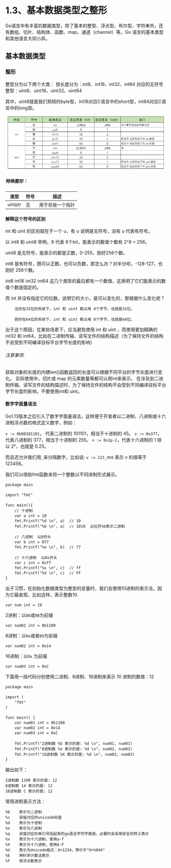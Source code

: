 # 1.3、基本数据类型之整形
Go语言中有丰富的数据类型，除了基本的整型、浮点型、布尔型、字符串外，还有数组、切片、结构体、函数、map、通道（channel）等。Go 语言的基本类型和其他语言大同小异。

## 基本数据类型

### 整形

整型分为以下两个大类： 
按长度分为：int8、int16、int32、int64 对应的无符号整型：uint8、uint16、uint32、uint64

其中，uint8就是我们熟知的byte型，int16对应C语言中的short型，int64对应C语言中的long型。

![整形类型](_v_images/20200923101846031_21558.png)

##### 特殊整形：

|  类型   | 符号 |      描述       |
| ------- | --- | -------------- |
| uintptr | 无   | 用于存放一个指针 |

#### 解释这个符号的区别

int 和 uint 的区别就在于一个 u，有 u 说明是无符号，没有 u 代表有符号。 

以 int8 和 uint8 举例，8 代表 8个bit，能表示的数值个数有 2^8 = 256。

uint8 是无符号，能表示的都是正数，0-255，刚好256个数。

int8 是有符号，既可以正数，也可以负数，那怎么办？对半分呗，-128-127，也刚好 256个数。

int8 int16 int32 int64 这几个类型的最后都有一个数值，这表明了它们能表示的数值个数是固定的。

而 int 并没有指定它的位数，说明它的大小，是可以变化的，那根据什么变化呢？
```
    当你在32位的系统下，int 和 uint 都占用 4个字节，也就是32位。

    若你在64位的系统下，int 和 uint 都占用 8个字节，也就是64位。
```
出于这个原因，在某些场景下，应当避免使用 int 和 uint ，而使用更加精确的 int32 和 int64，比如在二进制传输、读写文件的结构描述（为了保持文件的结构不会受到不同编译目标平台字节长度的影响）

###### 注意事项:
获取对象的长度的内建len()函数返回的长度可以根据不同平台的字节长度进行变化。
实际使用中，切片或 map 的元素数量等都可以用int来表示。
在涉及到二进制传输、读写文件的结构描述时，为了保持文件的结构不会受到不同编译目标平台字节长度的影响，不要使用int和 uint。

#### 数字字面量语法
Go1.13版本之后引入了数字字面量语法，这样便于开发者以二进制、八进制或十六进制浮点数的格式定义数字，例如：

`v := 0b00101101`， 代表二进制的 101101，相当于十进制的 45。
`v := 0o377`，代表八进制的 377，相当于十进制的 255。 
`v := 0x1p-2`，代表十六进制的 1 除以 2²，也就是 0.25。

而且还允许我们用` _ `来分隔数字，比如说:
`v := 123_456` 表示 v 的值等于 123456。

我们可以借助fmt函数来将一个整数以不同进制形式展示。

```
package main
 
import "fmt"
 
func main(){
	// 十进制
	var a int = 10
	fmt.Printf("%d \n", a)  // 10
	fmt.Printf("%b \n", a)  // 1010  占位符%b表示二进制
 
	// 八进制  以0开头
	var b int = 077
	fmt.Printf("%o \n", b)  // 77
 
	// 十六进制  以0x开头
	var c int = 0xff
	fmt.Printf("%x \n", c)  // ff
	fmt.Printf("%X \n", c)  // FF
}
```
出于习惯，在初始化数据类型为整型的变量时，我们会使用10进制的表示法，因为它最直观，比如这样，表示整数10.
```
var num int = 10
```

2进制：以`0b`或`0B`为前缀
```
var num01 int = 0b1100
```

8进制：以`0o`或者`0O`为前缀
```
var num02 int = 0o14
```

16进制：以`0x` 为前缀
```
var num03 int = 0xC
```
下面用一段代码分别使用二进制、8进制、16进制来表示 10 进制的数值：12

```
package main

import (
    "fmt"
)

func main() {
    var num01 int = 0b1100
    var num02 int = 0o14
    var num03 int = 0xC

    fmt.Printf("2进制数 %b 表示的是: %d \n", num01, num01)
    fmt.Printf("8进制数 %o 表示的是: %d \n", num02, num02)
    fmt.Printf("16进制数 %X 表示的是: %d \n", num03, num03)
}
```

输出如下：
```
2进制数 1100 表示的是: 12
8进制数 14 表示的是: 12
16进制数 C 表示的是: 12
```

常用进制表示方法：
```
%b    表示为二进制
%c    该值对应的unicode码值
%d    表示为十进制
%o    表示为八进制
%q    该值对应的单引号括起来的go语法字符字面值，必要时会采用安全的转义表示
%x    表示为十六进制，使用a-f
%X    表示为十六进制，使用A-F
%U    表示为Unicode格式：U+1234，等价于"U+%04X"
%E    用科学计数法表示
%f    用浮点数表示
```
